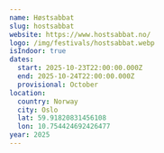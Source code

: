 ```yaml
---
name: Høstsabbat
slug: hostsabbat
website: https://www.hostsabbat.no/
logo: /img/festivals/hostsabbat.webp
isIndoor: true
dates:
  start: 2025-10-23T22:00:00.000Z
  end: 2025-10-24T22:00:00.000Z
  provisional: October
location:
  country: Norway
  city: Oslo
  lat: 59.91820831456108
  lon: 10.754424692426477
year: 2025
---
```

